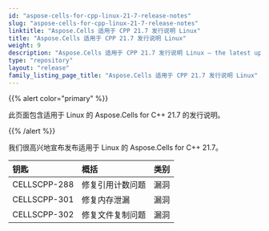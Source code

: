 ```yaml
---
id: "aspose-cells-for-cpp-linux-21-7-release-notes"
slug: "aspose-cells-for-cpp-linux-21-7-release-notes"
linktitle: "Aspose.Cells 适用于 CPP 21.7 发行说明 Linux"
title: "Aspose.Cells 适用于 CPP 21.7 发行说明 Linux"
weight: 9
description: "Aspose.Cells 适用于 CPP 21.7 发行说明 Linux – the latest updates and fixes."
type: "repository"
layout: "release"
family_listing_page_title: "Aspose.Cells 适用于 CPP 21.7 发行说明 Linux"
---
```

{{% alert color="primary" %}}

此页面包含适用于 Linux 的 Aspose.Cells for C++ 21.7 的发行说明。

{{% /alert %}}

我们很高兴地宣布发布适用于 Linux 的 Aspose.Cells for C++ 21.7。

|**钥匙**|**概括**|**类别**|
|:- |:- |:- |
|CELLSCPP-288|修复引用计数问题|漏洞|
|CELLSCPP-301|修复内存泄漏|漏洞|
|CELLSCPP-302|修复文件复制问题|漏洞|
